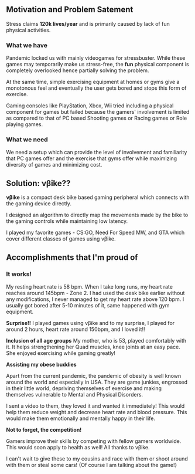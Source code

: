 ## Motivation and Problem Satement

Stress claims **120k lives/year** and is primarily caused by lack of fun physical activities. 

### What we have
Pandemic locked us with mainly videogames for stressbuster. While these games may temporarily make us stress-free, the **fun** physical component is completely overlooked hence partially solving the problem.

At the same time, simple exercising equipment at homes or gyms give a monotonous feel and eventually the user gets bored and stops this form of exercise.

Gaming consoles like PlayStation, Xbox, Wii tried including a physical component for games but failed because the gamers' involvement is limited as compared to that of PC based Shooting games or Racing games or Role playing games.
 
### What we need
We need a setup which can provide the level of involvement and familiarity that PC games offer and the exercise that gyms offer while maximizing diversity of games and minimizing cost.

## Solution: νβike??

**νβike** is a compact desk bike based gaming peripheral which connects with the gaming device directly. 

I designed an algorithm to directly map the movements made by the bike to the gaming controls while maintaining low latency.

I played my favorite games - CS:GO, Need For Speed MW, and GTA which cover different classes of games using νβike.

## Accomplishments that I'm proud of

### It works!

My resting heart rate is 58 bpm. When I take long runs, my heart rate reaches around 145bpm - Zone 2. I had used the desk bike earlier without any modifications, I never managed to get my heart rate above 120 bpm. I usually got bored after 5-10 minutes of it, same happened with gym equipment. 

**Surprise!!**
I played games using νβike and to my surprise, I played for around 2 hours, heart rate around 150bpm, and I loved it!!  

**Inclusion of all age groups**
My mother, who is 53, played comfortably with it. It helps strengthening her Quad muscles, knee joints at an easy pace. She enjoyed exercising while gaming greatly! 

**Assisting my obese buddies**

Apart from the current pandemic, the pandemic of obesity is well known around the world and especially in USA. They are game junkies, engrossed in their little world, depriving themselves of exercise and making themselves vulnerable to Mental and Physical Disorders. 

I sent a video to them, they loved it and wanted it immediately! This would help them reduce weight and decrease heart rate and blood pressure. This would make them emotionally and mentally happy in their life.

**Not to forget, the competition!**

Gamers improve their skills by competing with fellow gamers worldwide. 
This would soon apply to health as well! All thanks to νβike.

I can't wait to give these to my cousins and race with them or shoot around with them or steal some cars! {Of course I am talking about the game!}
